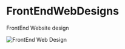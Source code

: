 # FrontEndWebDesigns
FrontEnd Website design 



![FrontEnd Web Design](https://user-images.githubusercontent.com/108569716/192095396-211451ce-f29e-42c8-84ef-7af11f579614.png)
